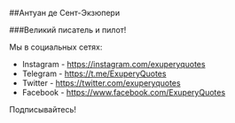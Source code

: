 ##Антуан де Сент-Экзюпери

###Великий писатель и пилот!

Мы в социальных сетях:
- Instagram - https://instagram.com/exuperyquotes
- Telegram - https://t.me/ExuperyQuotes
- Twitter - https://twitter.com/exuperyquotes
- Facebook - https://www.facebook.com/ExuperyQuotes

Подписывайтесь!
